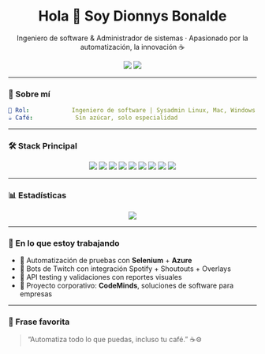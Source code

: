 <h1 align="center">Hola 👋 Soy Dionnys Bonalde</h1>
<p align="center">
  Ingeniero de software & Administrador de sistemas · Apasionado por la automatización, la innovación ☕  
</p>

<p align="center">  <a href="https://linkedin.com/in/dionnys" target="_blank"><img src="https://img.shields.io/badge/LinkedIn-DionnysBonalde-blue?style=flat-square&logo=linkedin"></a>
  <a href="https://twitch.tv/bonalplay" target="_blank"><img src="https://img.shields.io/badge/Twitch-Afiliado-9146FF?style=flat-square&logo=twitch"></a>
</p>

---

### 🚀 Sobre mí

```yaml
🧠 Rol:            Ingeniero de software | Sysadmin Linux, Mac, Windows & Unix  
☕ Café:            Sin azúcar, solo especialidad  
```

---

### 🛠️ Stack Principal

<p align="center">
  <img src="https://img.shields.io/badge/Linux-black?style=flat-square&logo=linux" />
  <img src="https://img.shields.io/badge/Docker-2496ED?style=flat-square&logo=docker" />
  <img src="https://img.shields.io/badge/Node.js-339933?style=flat-square&logo=node.js" />
  <img src="https://img.shields.io/badge/Python-3776AB?style=flat-square&logo=python" />
  <img src="https://img.shields.io/badge/Svelte-FF3E00?style=flat-square&logo=svelte" />
  <img src="https://img.shields.io/badge/PostgreSQL-4169E1?style=flat-square&logo=postgresql" />
  <img src="https://img.shields.io/badge/MongoDB-47A248?style=flat-square&logo=mongodb" />
  <img src="https://img.shields.io/badge/AWS-black?style=flat-square&logo=amazon-aws" />
  <img src="https://img.shields.io/badge/GitHub-181717?style=flat-square&logo=github" />
</p>

---

### 📊 Estadísticas

<p align="center">

  <img src="https://komarev.com/ghpvc/?username=dionnys&label=Visitas&color=blue&style=flat" />
</p>

---

### 🎯 En lo que estoy trabajando

- 🔧 Automatización de pruebas con **Selenium** + **Azure**
- 🤖 Bots de Twitch con integración Spotify + Shoutouts + Overlays
- 🧪 API testing y validaciones con reportes visuales
- 🧠 Proyecto corporativo: **CodeMinds**, soluciones de software para empresas

---

### 🧠 Frase favorita

> “Automatiza todo lo que puedas, incluso tu café.” ☕⚙️
